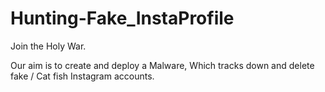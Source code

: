 # Hunting-Fake_InstaProfile

Join the Holy War.

Our aim is to create and deploy a Malware, Which tracks down and delete fake / Cat fish Instagram accounts.


